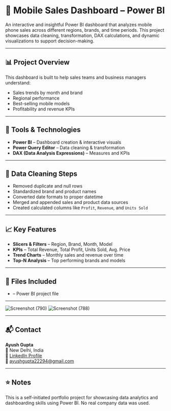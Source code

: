 # 📱 Mobile Sales Dashboard – Power BI

An interactive and insightful Power BI dashboard that analyzes mobile phone sales across different regions, brands, and time periods. This project showcases data cleaning, transformation, DAX calculations, and dynamic visualizations to support decision-making.

---

## 📊 Project Overview

This dashboard is built to help sales teams and business managers understand:
- Sales trends by month and brand
- Regional performance
- Best-selling mobile models
- Profitability and revenue KPIs

---

## 🔧 Tools & Technologies
- **Power BI** – Dashboard creation & interactive visuals
- **Power Query Editor** – Data cleaning & transformation
- **DAX (Data Analysis Expressions)** – Measures and KPIs

---

## 🧹 Data Cleaning Steps
- Removed duplicate and null rows
- Standardized brand and product names
- Converted date formats to proper datetime
- Merged and appended sales and product data sources
- Created calculated columns like `Profit`, `Revenue`, and `Units Sold`

---

## 📈 Key Features
- **Slicers & Filters** – Region, Brand, Month, Model
- **KPIs** – Total Revenue, Total Profit, Units Sold, Avg. Price
- **Trend Charts** – Monthly sales and revenue over time
- **Top-N Analysis** – Top performing brands and models

---

## 📂 Files Included
-  – Power BI project file
---
![Screenshot (790)](https://github.com/user-attachments/assets/9389f1fd-84f9-41a7-9464-0362830d3e78)
![Screenshot (788)](https://github.com/user-attachments/assets/c2fad77f-f133-4f7a-8d87-a8adcfc1820a)


---

## 📬 Contact
**Ayush Gupta**  
📍 New Delhi, India  
🔗 [LinkedIn Profile](https://linkedin.com/in/your-link)  
📧 ayushgupta22294@gmail.com  

---

## ⭐ Notes
This is a self-initiated portfolio project for showcasing data analytics and dashboarding skills using Power BI. No real company data was used.
